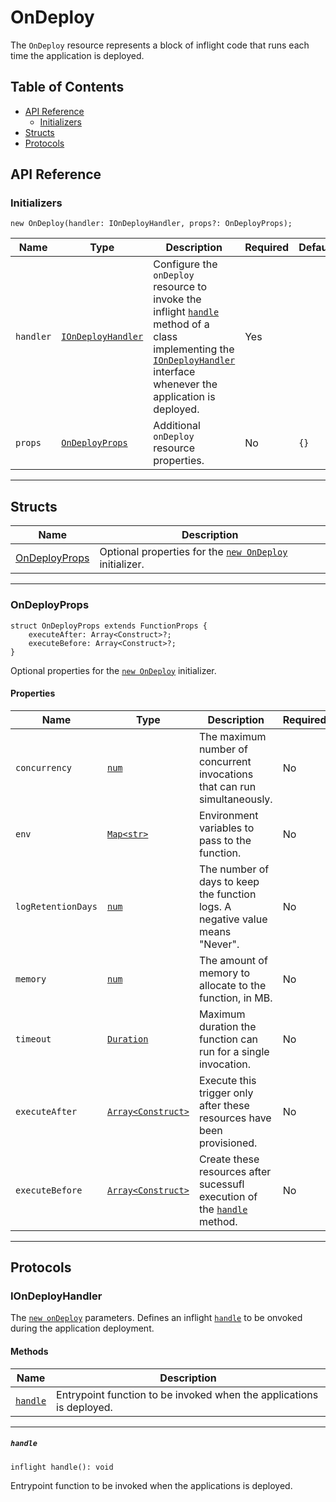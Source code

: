 # OnDeploy

The `OnDeploy` resource represents a block of inflight code that runs each time the application is deployed.

## Table of Contents

<!-- markdownlint-disable MD007 -->
- [API Reference](#api-reference)
    - [Initializers](#initializers)
- [Structs](#structs)
- [Protocols](#protocols)
<!-- markdownlint-enable MD007 -->

## API Reference <a id="api-reference"></a>

### Initializers <a id="initializers"></a>

```wing
new OnDeploy(handler: IOnDeployHandler, props?: OnDeployProps);
```

| **Name** | **Type** | **Description** | **Required** | **Default** |
| --- | --- | --- | --- | --- |
| `handler` | [`IOnDeployHandler`](#IOnDeployHandler-) | Configure the `onDeploy` resource to invoke the inflight [`handle`](#handle) method of a class implementing the [`IOnDeployHandler`](#IOnDeployHandler-) interface whenever the application is deployed.| Yes | |
| `props` | [`OnDeployProps`](#OnDeployProps-) | Additional `onDeploy` resource properties. | No | `{}` |

---

## Structs <a id="structs"></a>

| **Name** | **Description** |
| -------- | --------------- |
| [OnDeployProps](#OnDeployProps-) | Optional properties for the [`new OnDeploy`](#initializers) initializer. |

---

### OnDeployProps <a id="OnDeployProps-"></a>

```wing
struct OnDeployProps extends FunctionProps {
    executeAfter: Array<Construct>?;
    executeBefore: Array<Construct>?;
}
```

Optional properties for the [`new OnDeploy`](#initializers) initializer.

#### Properties <a id="OnDeployProps.Properties"></a>

| **Name** | **Type** | **Description** | **Required** | **Default** |
| --- | --- | --- | --- | --- |
| `concurrency` | [`num`](../spec.md#standard-types) | The maximum number of concurrent invocations that can run simultaneously. | No | platform-specific |
| `env`| [`Map<str>`](../spec.md#standard-types) | Environment variables to pass to the function. | No | empty |
| `logRetentionDays` | [`num`](../spec.md#standard-types) | The number of days to keep the function logs. A negative value means "Never".| No | 30 |
| `memory` | [`num`](../spec.md#standard-types) | The amount of memory to allocate to the function, in MB. | No | 1024 |
| `timeout` | [`Duration`](../spec.md#standard-types) | Maximum duration the function can run for a single invocation. | No | 1m |
| `executeAfter` | [`Array<Construct>`](../spec.md#standard-types) | Execute this trigger only after these resources have been provisioned. | No | No additional dependees. |
| `executeBefore` | [`Array<Construct>`](../spec.md#standard-types) | Create these resources after sucessufl execution of the [`handle`](#handle) method. | No | No additional dependendants. |

---

## Protocols <a id="protocols"></a>

### IOnDeployHandler <a id="IOnDeployHandler-"></a>

The [`new onDeploy`](#initializers) parameters. Defines an inflight [`handle`](#handle) to be onvoked during the application deployment.

#### Methods <a id="IOnDeployHandler.Methods"></a>

| **Name** | **Description** |
| --- | --- |
| [`handle`](#handle) | Entrypoint function to be invoked when the applications is deployed. |

---

##### `handle` <a id="handle"></a>

```wing
inflight handle(): void
```

Entrypoint function to be invoked when the applications is deployed.
